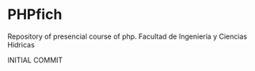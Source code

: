 # PHPfich
Repository of presencial course of php. Facultad de Ingeniería y Ciencias Hidricas

INITIAL COMMIT
